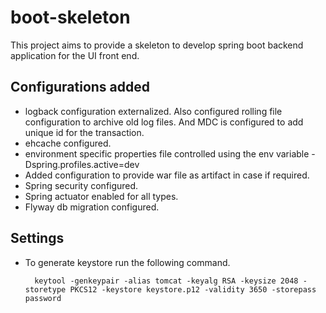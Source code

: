 # boot-skeleton

This project aims to provide a skeleton to develop spring boot backend application for the UI front end.

## Configurations added

- logback configuration externalized. Also configured rolling file configuration to archive old log files. And MDC is configured to add unique id for the transaction.
- ehcache configured.
- environment specific properties file controlled using the env variable -Dspring.profiles.active=dev
- Added configuration to provide war file as artifact in case if required.
- Spring security configured.
- Spring actuator enabled for all types.
- Flyway db migration configured.

## Settings
- To generate keystore run the following command.
         
        keytool -genkeypair -alias tomcat -keyalg RSA -keysize 2048 -storetype PKCS12 -keystore keystore.p12 -validity 3650 -storepass password
  
